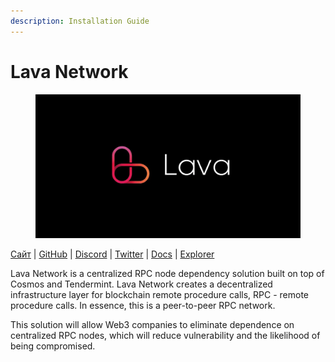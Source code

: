 ```yaml
---
description: Installation Guide
---
```


# Lava Network

<figure><img src="../../.gitbook/assets/a97e622e-cdb9-4e31-9235-4f25ef62c5ac.png" alt=""><figcaption></figcaption></figure>

[Сайт](https://www.lavanet.xyz/) | [GitHub](https://github.com/lavanet) | [Discord](https://discord.gg/lavanetxyz) | [Twitter](https://twitter.com/lavanetxyz) | [Docs](https://docs.lavanet.xyz/) | [Explorer](https://lava.exploreme.pro/validators)

Lava Network is a centralized RPC node dependency solution built on top of Cosmos and Tendermint. Lava Network creates a decentralized infrastructure layer for blockchain remote procedure calls, RPC - remote procedure calls. In essence, this is a peer-to-peer RPC network.

This solution will allow Web3 companies to eliminate dependence on centralized RPC nodes, which will reduce vulnerability and the likelihood of being compromised.

